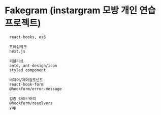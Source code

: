 # Fakegram (instargram 모방 개인 연습 프로젝트)
 
  ```
    react-hooks, es6
    
    프레임워크
    next.js
    
    퍼블리싱
    antd, ant-design/icon
    styled component
    
    비제어/제어컴포넌트
    react-hook-form
    @hookform/error-message
    
    검증 라이브러리
    @hookform/resolvers
    yup
  ```
